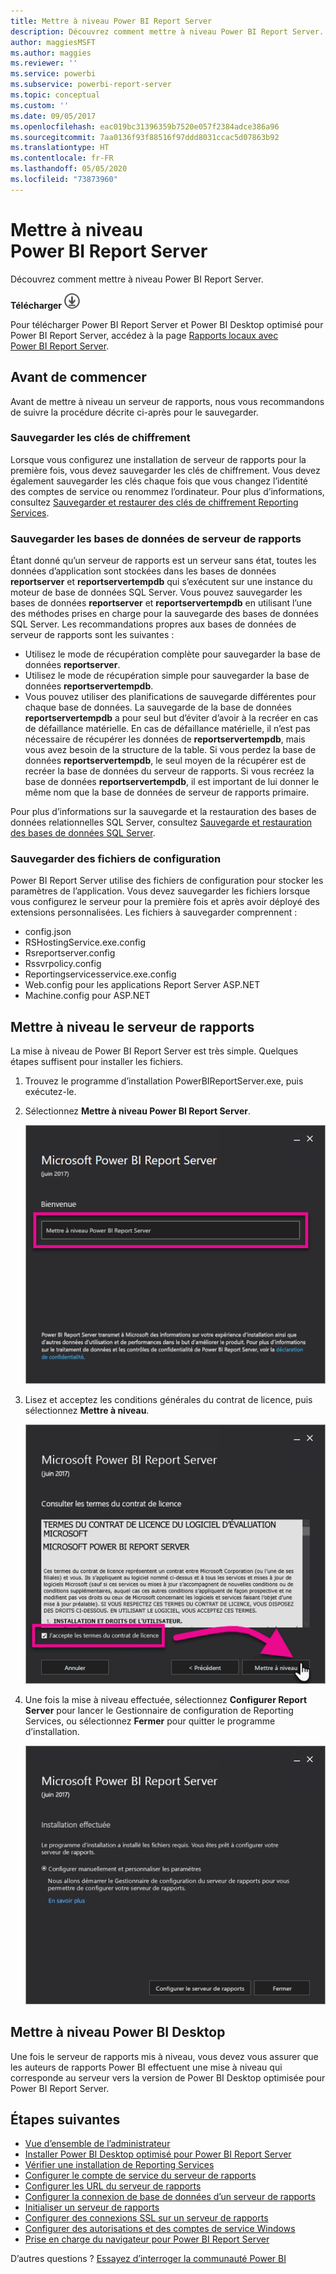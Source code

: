 ```yaml
---
title: Mettre à niveau Power BI Report Server
description: Découvrez comment mettre à niveau Power BI Report Server.
author: maggiesMSFT
ms.author: maggies
ms.reviewer: ''
ms.service: powerbi
ms.subservice: powerbi-report-server
ms.topic: conceptual
ms.custom: ''
ms.date: 09/05/2017
ms.openlocfilehash: eac019bc31396359b7520e057f2384adce386a96
ms.sourcegitcommit: 7aa0136f93f88516f97ddd8031ccac5d07863b92
ms.translationtype: HT
ms.contentlocale: fr-FR
ms.lasthandoff: 05/05/2020
ms.locfileid: "73873960"
---
```

# <a name="upgrade-power-bi-report-server"></a>Mettre à niveau Power BI Report Server

Découvrez comment mettre à niveau Power BI Report Server.

 **Télécharger** ![télécharger](media/upgrade/download.png "télécharger")

Pour télécharger Power BI Report Server et Power BI Desktop optimisé pour Power BI Report Server, accédez à la page [Rapports locaux avec Power BI Report Server](https://powerbi.microsoft.com/report-server/).

## <a name="before-you-begin"></a>Avant de commencer

Avant de mettre à niveau un serveur de rapports, nous vous recommandons de suivre la procédure décrite ci-après pour le sauvegarder.

### <a name="backing-up-the-encryption-keys"></a>Sauvegarder les clés de chiffrement

Lorsque vous configurez une installation de serveur de rapports pour la première fois, vous devez sauvegarder les clés de chiffrement. Vous devez également sauvegarder les clés chaque fois que vous changez l’identité des comptes de service ou renommez l’ordinateur. Pour plus d’informations, consultez [Sauvegarder et restaurer des clés de chiffrement Reporting Services](https://docs.microsoft.com/sql/reporting-services/install-windows/ssrs-encryption-keys-back-up-and-restore-encryption-keys).

### <a name="backing-up-the-report-server-databases"></a>Sauvegarder les bases de données de serveur de rapports

Étant donné qu’un serveur de rapports est un serveur sans état, toutes les données d’application sont stockées dans les bases de données **reportserver** et **reportservertempdb** qui s’exécutent sur une instance du moteur de base de données SQL Server. Vous pouvez sauvegarder les bases de données **reportserver** et **reportservertempdb** en utilisant l’une des méthodes prises en charge pour la sauvegarde des bases de données SQL Server. Les recommandations propres aux bases de données de serveur de rapports sont les suivantes :

* Utilisez le mode de récupération complète pour sauvegarder la base de données **reportserver**.
* Utilisez le mode de récupération simple pour sauvegarder la base de données **reportservertempdb**.
* Vous pouvez utiliser des planifications de sauvegarde différentes pour chaque base de données. La sauvegarde de la base de données **reportservertempdb** a pour seul but d’éviter d’avoir à la recréer en cas de défaillance matérielle. En cas de défaillance matérielle, il n’est pas nécessaire de récupérer les données de **reportservertempdb**, mais vous avez besoin de la structure de la table. Si vous perdez la base de données **reportservertempdb**, le seul moyen de la récupérer est de recréer la base de données du serveur de rapports. Si vous recréez la base de données **reportservertempdb**, il est important de lui donner le même nom que la base de données de serveur de rapports primaire.

Pour plus d’informations sur la sauvegarde et la restauration des bases de données relationnelles SQL Server, consultez [Sauvegarde et restauration des bases de données SQL Server](https://docs.microsoft.com/sql/relational-databases/backup-restore/back-up-and-restore-of-sql-server-databases).

### <a name="backing-up-the-configuration-files"></a>Sauvegarder des fichiers de configuration

Power BI Report Server utilise des fichiers de configuration pour stocker les paramètres de l’application. Vous devez sauvegarder les fichiers lorsque vous configurez le serveur pour la première fois et après avoir déployé des extensions personnalisées. Les fichiers à sauvegarder comprennent :

* config.json
* RSHostingService.exe.config
* Rsreportserver.config
* Rssvrpolicy.config
* Reportingservicesservice.exe.config
* Web.config pour les applications Report Server ASP.NET
* Machine.config pour ASP.NET

## <a name="upgrade-the-report-server"></a>Mettre à niveau le serveur de rapports

La mise à niveau de Power BI Report Server est très simple. Quelques étapes suffisent pour installer les fichiers.

1. Trouvez le programme d’installation PowerBIReportServer.exe, puis exécutez-le.

2. Sélectionnez **Mettre à niveau Power BI Report Server**.

    ![Mettre à niveau Power BI Report Server](media/upgrade/reportserver-upgrade1.png "Mettre à niveau Power BI Report Server")

3. Lisez et acceptez les conditions générales du contrat de licence, puis sélectionnez **Mettre à niveau**.

    ![Contrat de licence](media/upgrade/reportserver-upgrade-eula.png "Contrat de licence")

4. Une fois la mise à niveau effectuée, sélectionnez **Configurer Report Server** pour lancer le Gestionnaire de configuration de Reporting Services, ou sélectionnez **Fermer** pour quitter le programme d’installation.

    ![Configuration de la mise à niveau](media/upgrade/reportserver-upgrade-configure.png)

## <a name="upgrade-power-bi-desktop"></a>Mettre à niveau Power BI Desktop

Une fois le serveur de rapports mis à niveau, vous devez vous assurer que les auteurs de rapports Power BI effectuent une mise à niveau qui corresponde au serveur vers la version de Power BI Desktop optimisée pour Power BI Report Server.

## <a name="next-steps"></a>Étapes suivantes

* [Vue d’ensemble de l’administrateur](admin-handbook-overview.md)  
* [Installer Power BI Desktop optimisé pour Power BI Report Server](install-powerbi-desktop.md)  
* [Vérifier une installation de Reporting Services](https://docs.microsoft.com/sql/reporting-services/install-windows/verify-a-reporting-services-installation)  
* [Configurer le compte de service du serveur de rapports](https://docs.microsoft.com/sql/reporting-services/install-windows/configure-the-report-server-service-account-ssrs-configuration-manager)  
* [Configurer les URL du serveur de rapports](https://docs.microsoft.com/sql/reporting-services/install-windows/configure-report-server-urls-ssrs-configuration-manager)  
* [Configurer la connexion de base de données d’un serveur de rapports](https://docs.microsoft.com/sql/reporting-services/install-windows/configure-a-report-server-database-connection-ssrs-configuration-manager)  
* [Initialiser un serveur de rapports](https://docs.microsoft.com/sql/reporting-services/install-windows/ssrs-encryption-keys-initialize-a-report-server)  
* [Configurer des connexions SSL sur un serveur de rapports](https://docs.microsoft.com/sql/reporting-services/security/configure-ssl-connections-on-a-native-mode-report-server)  
* [Configurer des autorisations et des comptes de service Windows](https://docs.microsoft.com/sql/database-engine/configure-windows/configure-windows-service-accounts-and-permissions)  
* [Prise en charge du navigateur pour Power BI Report Server](browser-support.md)

D’autres questions ? [Essayez d’interroger la communauté Power BI](https://community.powerbi.com/)